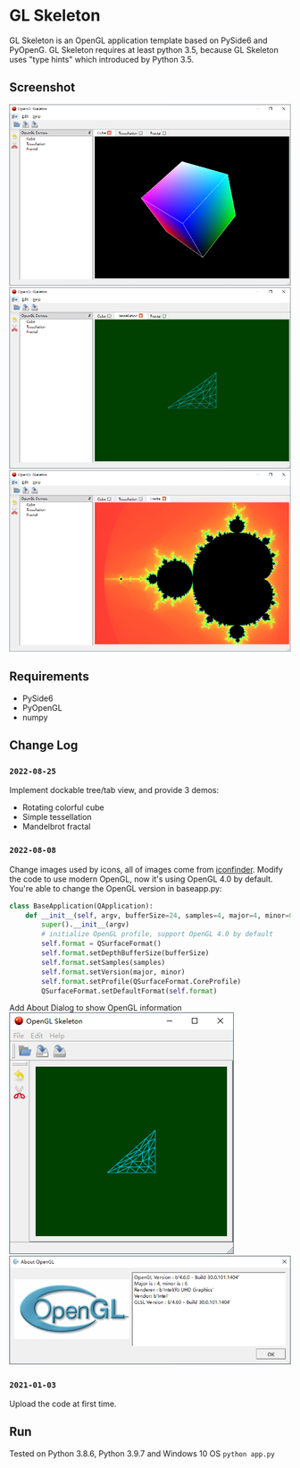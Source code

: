 # GL Skeleton
GL Skeleton is an OpenGL application template based on PySide6 and PyOpenG.
GL Skeleton requires at least python 3.5, because GL Skeleton uses "type hints" which introduced by Python 3.5.

## Screenshot
![screenshot](./screenshot/cube.png)
![screenshot](./screenshot/tessellation.png)
![screenshot](./screenshot/fractal.png)

## Requirements
* PySide6
* PyOpenGL
* numpy

## Change Log

### `2022-08-25`

Implement dockable tree/tab view, and provide 3 demos:
- Rotating colorful cube
- Simple tessellation
- Mandelbrot fractal


### `2022-08-08`

Change images used by icons, all of images come from [iconfinder](https://www.iconfinder.com/).
Modify the code to use modern OpenGL, now it's using OpenGL 4.0 by default.
You're able to change the OpenGL version in baseapp.py:
```python
class BaseApplication(QApplication):
	def __init__(self, argv, bufferSize=24, samples=4, major=4, minor=0):
		super().__init__(argv)
		# initialize OpenGL profile, support OpenGL 4.0 by default
		self.format = QSurfaceFormat()
		self.format.setDepthBufferSize(bufferSize)
		self.format.setSamples(samples)
		self.format.setVersion(major, minor)
		self.format.setProfile(QSurfaceFormat.CoreProfile)
		QSurfaceFormat.setDefaultFormat(self.format)
```

Add About Dialog to show OpenGL information
![screenshot](./screenshot/mainwindow.png)
![screenshot](./screenshot/aboutdialog.png)


### `2021-01-03`

Upload the code at first time.


## Run
Tested on Python 3.8.6, Python 3.9.7 and Windows 10 OS
`python app.py`



